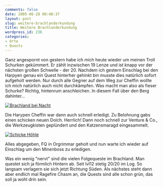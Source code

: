 ```yaml
---
comments: false
date: 2005-06-28 00:48:37
layout: post
slug: weitere-brachlanderkundung
title: Weitere Brachlanderkundung
wordpress_id: 236
categories:
- Orte
- Quests
---
```


Ganz angespornt von gestern habe ich mich heute wieder um meinen Troll Schurken gekümmert. Er zählt inzwischen 19 Lenze und ist knapp vor der nächsten großen Schwelle - der 20. Nachdem ich gestern Einschlag bei den Harpyen genau ein Quest hinterher gehinkt bin musste dies natürlich sofort aufgeholt werden. Nur durch alle Gegner auf dem Weg zur Cheffin wollte ich mich natürlich auch nicht durchkämpfen. Was macht man also als fieser Schurke? Richtig, hintenrum anschleichen. In diesem Fall über den Berg dahinter...



[![Brachland bei Nacht](http://photos17.flickr.com/21999755_25c4b27212.jpg)](http://www.flickr.com/photos/walsweer/21999755/)

Die Harypen Cheffin war dann auch schnell erledigt. Zu Belohnung gabs einen schicken neuen Dolch. Herrlich! Dann noch schnell zur Venture & Co., die Werkzeugkisten geplündert und den Katzensmaragd eingesammelt.

[![Schicke Höhle](http://photos16.flickr.com/21999737_d236effdb4.jpg)](http://www.flickr.com/photos/walsweer/21999737/)

Alles abgegeben, FQ in Orgrimmar geholt und nun warte ich wieder auf Einschlag um den Minenboss zu erledigen.

Was ein wenig "nervt" sind die vielen Folgequeste im Brachland. Man questet sich ja förmlich Hintern ab. Seit lvl12 stetig 20/20 im Log. So langsam verlagern sie sich jetzt Richtung Süden. Als nächstes steht dann aber endlich mal Ragefire Chasm an, die Quests sind alle schon grün, das soll ja wohl drin sein.
